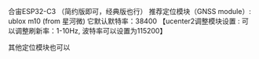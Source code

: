 合宙ESP32-C3 （简约版即可，经典版也行）
推荐定位模块（GNSS module）: ublox m10 (from 星河微) 它默认默特率：38400 
【ucenter2调整模块设置 : 可以调整刷新率：1-10Hz, 波特率可以设置为115200】

其他定位模块也可以
